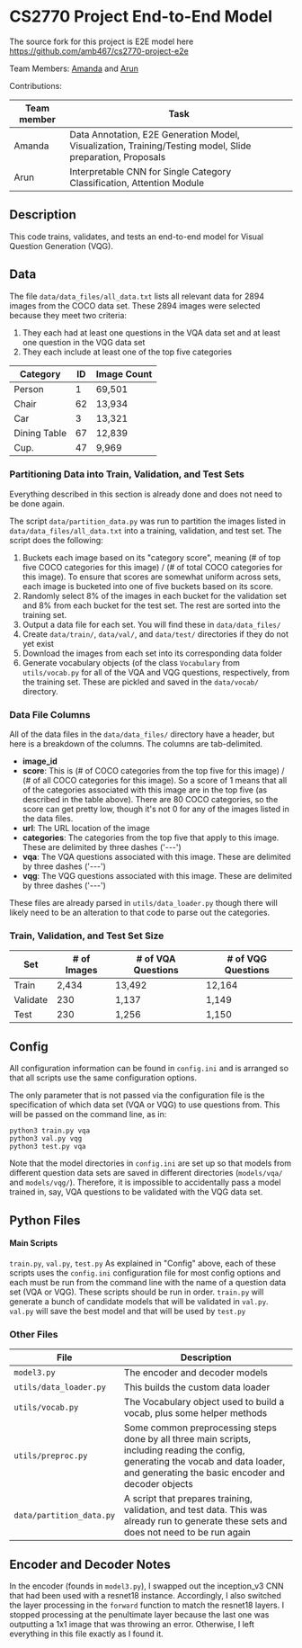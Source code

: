 # CS2770 Project End-to-End Model

The source fork for this project is E2E model here <https://github.com/amb467/cs2770-project-e2e>

Team Members: [Amanda](https://github.com/amb467) and [Arun](https://github.com/a2un)

Contributions:

| Team member | Task |
| -------------|----|
| Amanda       | Data Annotation, E2E Generation Model, Visualization, Training/Testing model, Slide preparation, Proposals  |
| Arun         | Interpretable CNN for Single Category Classification, Attention Module|

## Description
This code trains, validates, and tests an end-to-end model for Visual Question Generation (VQG).

[//]: <> (With respect to the project, the final work remains to be done.  There may be additional work that we can do if we have time, but this is the minimum:)
[//]: <> (Integrate the interpretable CNN into the encoder.  Since the interpretable CNN is a categorization CNN that works with one category at a time, our project report suggested that we would actually make five CNNs, one for each of the top five categories in the COCO data set, and then combine their output encodings into one minimized vector.  It may also be necessary to simplify that architecture of the interpretable CNN since we will be training five of them in each training run.)

[//]: <> (Implement an attention mechanism to go between the encoder and decoder)
[//]: <> (Implement code that visualizes intermediate layers of the interpretable CNN so that we can analyze them as part of our results.  I'm thinking that we just randomly sample a subset of the test set for visualization.)
[//]: <> (Train, validate, and test versions of the model for the VQA and VQG data set)
[//]: <> (Create a slide presentation for 4/20)


## Data
The file `data/data_files/all_data.txt` lists all relevant data for 2894 images from the COCO data set.  These 2894 images were selected because they meet two criteria:

1. They each had at least one questions in the VQA data set and at least one question in the VQG data set
2. They each include at least one of the top five categories

| Category     | ID | Image Count |
| -------------|----|-------------|
| Person       | 1  | 69,501      |
| Chair        | 62 | 13,934      |
| Car          | 3  | 13,321      |
| Dining Table | 67 | 12,839      |
| Cup.         | 47 |  9,969      |

### Partitioning Data into Train, Validation, and Test Sets
Everything described in this section is already done and does not need to be done again.

The script `data/partition_data.py` was run to partition the images listed in `data/data_files/all_data.txt` into a training, validation, and test set.  The script does the following:

1. Buckets each image based on its "category score", meaning (# of top five COCO categories for this image) / (# of total COCO categories for this image).  To ensure that scores are somewhat uniform across sets, each image is bucketed into one of five buckets based on its score.
2. Randomly select 8% of the images in each bucket for the validation set and 8% from each bucket for the test set.  The rest are sorted into the training set.
3. Output a data file for each set.  You will find these in `data/data_files/`
4. Create `data/train/`, `data/val/`, and `data/test/` directories if they do not yet exist
5. Download the images from each set into its corresponding data folder
6. Generate vocabulary objects (of the class `Vocabulary` from `utils/vocab.py` for all of the VQA and VQG questions, respectively, from the training set.  These are pickled and saved in the `data/vocab/` directory.

### Data File Columns
All of the data files in the `data/data_files/` directory have a header, but here is a breakdown of the columns.  The columns are tab-delimited.

* **image_id**
* **score**: This is (# of COCO categories from the top five for this image) / (# of all COCO categories for this image).  So a score of 1 means that all of the categories associated with this image are in the top five (as described in the table above).  There are 80 COCO categories, so the score can get pretty low, though it's not 0 for any of the images listed in the data files.
* **url**: The URL location of the image
* **categories**: The categories from the top five that apply to this image.  These are delimited by three dashes ('---')
* **vqa**: The VQA questions associated with this image.  These are delimited by three dashes ('---') 
* **vqg**: The VQG questions associated with this image.  These are delimited by three dashes ('---') 

These files are already parsed in `utils/data_loader.py` though there will likely need to be an alteration to that code to parse out the categories.


### Train, Validation, and Test Set Size

| Set | # of Images | # of VQA Questions | # of VQG Questions |
|-----|-------------|--------------------|--------------------|
| Train | 2,434 | 13,492 | 12,164 |
| Validate | 230 | 1,137 | 1,149 |
| Test | 230 | 1,256 | 1,150 |

## Config

All configuration information can be found in `config.ini` and is arranged so that all scripts use the same configuration options.

The only parameter that is not passed via the configuration file is the specification of which data set (VQA or VQG) to use questions from.  This will be passed on the command line, as in:

```
python3 train.py vqa
python3 val.py vqg
python3 test.py vqa
```
Note that the model directories in `config.ini` are set up so that models from different question data sets are saved in different directories (`models/vqa/` and `models/vqg/`).  Therefore, it is impossible to accidentally pass a model trained in, say, VQA questions to be validated with the VQG data set.

## Python Files

#### Main Scripts

`train.py`, `val.py`, `test.py`
As explained in "Config" above, each of these scripts uses the `config.ini` configuration file for most config options and each must be run from the command line with the name of a question data set (VQA or VQG).  These scripts should be run in order.  `train.py` will generate a bunch of candidate models that will be validated in `val.py`.  `val.py` will save the best model and that will be used by `test.py`

### Other Files

| File                   | Description 	                      |
|------------------------|------------------------------------|
| `model3.py`            | The encoder and decoder models     |
| `utils/data_loader.py` | This builds the custom data loader |
| `utils/vocab.py`       | The Vocabulary object used to build a vocab, plus some helper methods |
| `utils/preproc.py`     | Some common preprocessing steps done by all three main scripts, including reading the config, generating the vocab and data loader, and generating the basic encoder and decoder objects |
| `data/partition_data.py` | A script that prepares training, validation, and test data.  This was already run to generate these sets and does not need to be run again |

## Encoder and Decoder Notes

In the encoder (founds in `model3.py`), I swapped out the inception_v3 CNN that had been used with a resnet18 instance.  Accordingly, I also switched the layer processing in the `forward` function to match the resnet18 layers.  I stopped processing at the penultimate layer because the last one was outputting a 1x1 image that was throwing an error.  Otherwise, I left everything in this file exactly as I found it.




